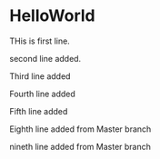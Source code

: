 # HelloWorld

THis is first line.

second line added.

Third line added

Fourth line added

Fifth line added

Eighth line added from Master branch

nineth line added from Master branch
